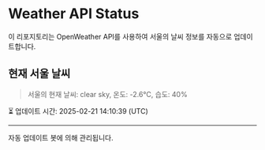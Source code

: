 
# Weather API Status

이 리포지토리는 OpenWeather API를 사용하여 서울의 날씨 정보를 자동으로 업데이트합니다.

## 현재 서울 날씨
> 서울의 현재 날씨: clear sky, 온도: -2.6°C, 습도: 40%

⏳ 업데이트 시간: 2025-02-21 14:10:39 (UTC)

---
자동 업데이트 봇에 의해 관리됩니다.
